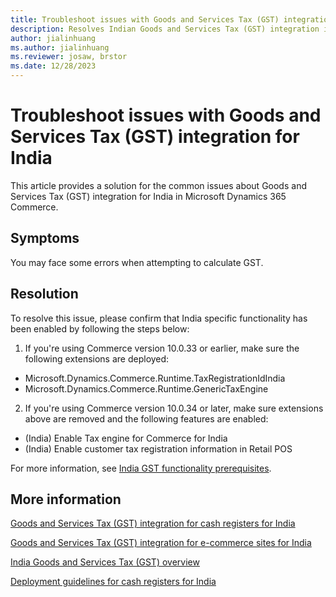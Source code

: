 ```yaml
---
title: Troubleshoot issues with Goods and Services Tax (GST) integration for India
description: Resolves Indian Goods and Services Tax (GST) integration issues in Microsoft Dynamics 365 Commerce.
author: jialinhuang
ms.author: jialinhuang
ms.reviewer: josaw, brstor
ms.date: 12/28/2023
---
```


# Troubleshoot issues with Goods and Services Tax (GST) integration for India

This article provides a solution for the common issues about Goods and Services Tax (GST) integration for India in Microsoft Dynamics 365 Commerce.

## Symptoms

You may face some errors when attempting to calculate GST.

## Resolution

To resolve this issue, please confirm that India specific functionality has been enabled by following the steps below:

1. If you're using Commerce version 10.0.33 or earlier, make sure the following extensions are deployed:

- Microsoft.Dynamics.Commerce.Runtime.TaxRegistrationIdIndia
- Microsoft.Dynamics.Commerce.Runtime.GenericTaxEngine

2. If you're using Commerce version 10.0.34 or later, make sure extensions above are removed and the following features are enabled:

- (India) Enable Tax engine for Commerce for India
- (India) Enable customer tax registration information in Retail POS

For more information, see [India GST functionality prerequisites](https://learn.microsoft.com/dynamics365/commerce/localizations/india/apac-ind-cash-registers#prerequisites).

## More information

[Goods and Services Tax (GST) integration for cash registers for India](https://learn.microsoft.com/dynamics365/commerce/localizations/india/apac-ind-cash-registers)

[Goods and Services Tax (GST) integration for e-commerce sites for India](https://learn.microsoft.com/dynamics365/commerce/localizations/india/apac-ind-e-commerce#configure-gst-for-e-commerce)

[India Goods and Services Tax (GST) overview](https://learn.microsoft.com/dynamics365/finance/localizations/india/apac-ind-gst)

[Deployment guidelines for cash registers for India](https://learn.microsoft.com/dynamics365/commerce/localizations/india/apac-ind-loc-deployment-guidelines)

